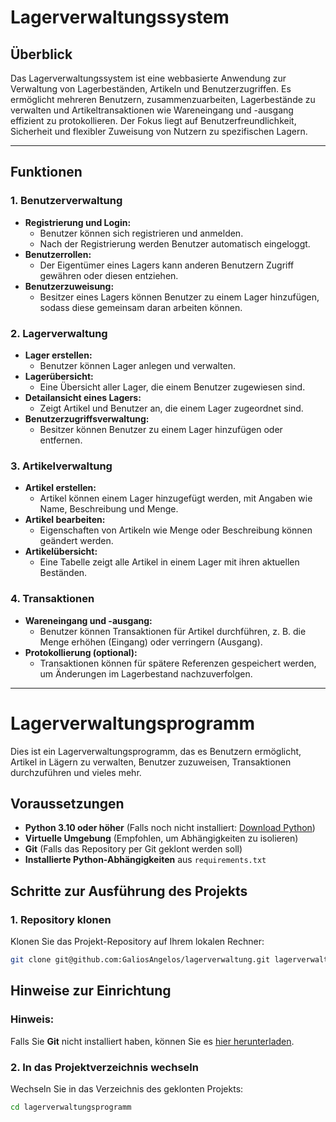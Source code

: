 # **Lagerverwaltungssystem**

## **Überblick**
Das Lagerverwaltungssystem ist eine webbasierte Anwendung zur Verwaltung von Lagerbeständen, Artikeln und Benutzerzugriffen. Es ermöglicht mehreren Benutzern, zusammenzuarbeiten, Lagerbestände zu verwalten und Artikeltransaktionen wie Wareneingang und -ausgang effizient zu protokollieren. Der Fokus liegt auf Benutzerfreundlichkeit, Sicherheit und flexibler Zuweisung von Nutzern zu spezifischen Lagern.

---

## **Funktionen**

### **1. Benutzerverwaltung**
- **Registrierung und Login:**
  - Benutzer können sich registrieren und anmelden.
  - Nach der Registrierung werden Benutzer automatisch eingeloggt.
- **Benutzerrollen:**
  - Der Eigentümer eines Lagers kann anderen Benutzern Zugriff gewähren oder diesen entziehen.
- **Benutzerzuweisung:**
  - Besitzer eines Lagers können Benutzer zu einem Lager hinzufügen, sodass diese gemeinsam daran arbeiten können.

### **2. Lagerverwaltung**
- **Lager erstellen:**
  - Benutzer können Lager anlegen und verwalten.
- **Lagerübersicht:**
  - Eine Übersicht aller Lager, die einem Benutzer zugewiesen sind.
- **Detailansicht eines Lagers:**
  - Zeigt Artikel und Benutzer an, die einem Lager zugeordnet sind.
- **Benutzerzugriffsverwaltung:**
  - Besitzer können Benutzer zu einem Lager hinzufügen oder entfernen.

### **3. Artikelverwaltung**
- **Artikel erstellen:**
  - Artikel können einem Lager hinzugefügt werden, mit Angaben wie Name, Beschreibung und Menge.
- **Artikel bearbeiten:**
  - Eigenschaften von Artikeln wie Menge oder Beschreibung können geändert werden.
- **Artikelübersicht:**
  - Eine Tabelle zeigt alle Artikel in einem Lager mit ihren aktuellen Beständen.

### **4. Transaktionen**
- **Wareneingang und -ausgang:**
  - Benutzer können Transaktionen für Artikel durchführen, z. B. die Menge erhöhen (Eingang) oder verringern (Ausgang).
- **Protokollierung (optional):**
  - Transaktionen können für spätere Referenzen gespeichert werden, um Änderungen im Lagerbestand nachzuverfolgen.

---
# Lagerverwaltungsprogramm

Dies ist ein Lagerverwaltungsprogramm, das es Benutzern ermöglicht, Artikel in Lägern zu verwalten, Benutzer zuzuweisen, Transaktionen durchzuführen und vieles mehr.

## **Voraussetzungen**

- **Python 3.10 oder höher** (Falls noch nicht installiert: [Download Python](https://www.python.org/downloads/))
- **Virtuelle Umgebung** (Empfohlen, um Abhängigkeiten zu isolieren)
- **Git** (Falls das Repository per Git geklont werden soll)
- **Installierte Python-Abhängigkeiten** aus `requirements.txt`

## **Schritte zur Ausführung des Projekts**

### 1. **Repository klonen**

Klonen Sie das Projekt-Repository auf Ihrem lokalen Rechner:
```bash
git clone git@github.com:GaliosAngelos/lagerverwaltung.git lagerverwaltungsprogramm
```
## Hinweise zur Einrichtung

### Hinweis:
Falls Sie **Git** nicht installiert haben, können Sie es [hier herunterladen](https://git-scm.com/).

### 2. In das Projektverzeichnis wechseln

Wechseln Sie in das Verzeichnis des geklonten Projekts:
```bash
cd lagerverwaltungsprogramm